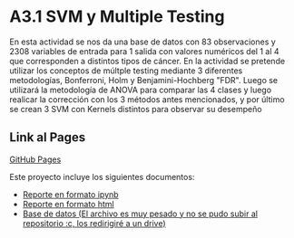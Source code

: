 # A3.1 SVM y Multiple Testing


En esta actividad se nos da una base de datos con 83 observaciones y 2308 variables de entrada para 1 salida con valores numéricos del 1 al 4 que
corresponden a distintos tipos de cáncer. En la actividad se pretende utilizar los conceptos de múltple testing mediante 3 diferentes metodologías, Bonferroni, Holm y Benjamini-Hochberg "FDR". Luego se utilizará la metodología de ANOVA para comparar las 4 clases y luego realicar la corrección con los 3 métodos antes mencionados, y por último se crean 3 SVM con Kernels distintos para observar su desempeño

  
## Link al Pages 

[GitHub Pages](https://livingcheerios.github.io/Inteligencia-Artificial/A3.1/)  

Este proyecto incluye los siguientes documentos:
- [Reporte en formato ipynb](https://github.com/LivingCheerios/Inteligencia-Artificial/blob/main/A2.1/A21%20Regresi%C3%B3n%20log%C3%ADstica%20y%20validaci%C3%B3n%20cruzada.ipynb)
- [Reporte en formato html](https://github.com/LivingCheerios/Inteligencia-Artificial/blob/main/A2.1/A21%20Regresi%C3%B3n%20log%C3%ADstica%20y%20validaci%C3%B3n%20cruzada.html)
- [Base de datos (El archivo es muy pesado y no se pudo subir al repositorio :c, los redirigiré a un drive)](https://drive.google.com/file/d/1ZfPd0KtLXAkBzxNUYsKem079hU_hcGlB/view?usp=sharing)
